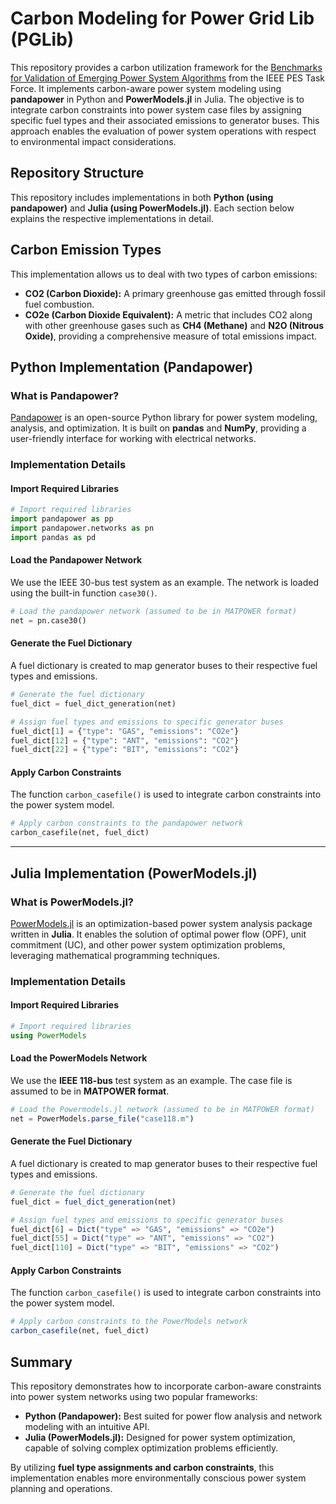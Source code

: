 # Carbon Modeling for Power Grid Lib (PGLib)

This repository provides a carbon utilization framework for the [Benchmarks for Validation of Emerging Power System Algorithms](https://power-grid-lib.github.io/) from the IEEE PES Task Force. It implements carbon-aware power system modeling using **pandapower** in Python and **PowerModels.jl** in Julia. The objective is to integrate carbon constraints into power system case files by assigning specific fuel types and their associated emissions to generator buses. This approach enables the evaluation of power system operations with respect to environmental impact considerations.

## Repository Structure

This repository includes implementations in both **Python (using pandapower)** and **Julia (using PowerModels.jl)**. Each section below explains the respective implementations in detail.

## Carbon Emission Types

This implementation allows us to deal with two types of carbon emissions:
- **CO2 (Carbon Dioxide):** A primary greenhouse gas emitted through fossil fuel combustion.
- **CO2e (Carbon Dioxide Equivalent):** A metric that includes CO2 along with other greenhouse gases such as **CH4 (Methane)** and **N2O (Nitrous Oxide)**, providing a comprehensive measure of total emissions impact.

## Python Implementation (Pandapower)

### What is Pandapower?
[Pandapower](https://github.com/e2nIEE/pandapower) is an open-source Python library for power system modeling, analysis, and optimization. It is built on **pandas** and **NumPy**, providing a user-friendly interface for working with electrical networks.

### Implementation Details

#### Import Required Libraries
```python
# Import required libraries
import pandapower as pp
import pandapower.networks as pn
import pandas as pd
```

#### Load the Pandapower Network
We use the IEEE 30-bus test system as an example. The network is loaded using the built-in function `case30()`.
```python
# Load the pandapower network (assumed to be in MATPOWER format)
net = pn.case30() 
```

#### Generate the Fuel Dictionary
A fuel dictionary is created to map generator buses to their respective fuel types and emissions.
```python
# Generate the fuel dictionary
fuel_dict = fuel_dict_generation(net)

# Assign fuel types and emissions to specific generator buses
fuel_dict[1] = {"type": "GAS", "emissions": "CO2e"}
fuel_dict[12] = {"type": "ANT", "emissions": "CO2"}
fuel_dict[22] = {"type": "BIT", "emissions": "CO2"}
```

#### Apply Carbon Constraints
The function `carbon_casefile()` is used to integrate carbon constraints into the power system model.
```python
# Apply carbon constraints to the pandapower network
carbon_casefile(net, fuel_dict)
```

---

## Julia Implementation (PowerModels.jl)

### What is PowerModels.jl?
[PowerModels.jl](https://github.com/lanl-ansi/PowerModels.jl) is an optimization-based power system analysis package written in **Julia**. It enables the solution of optimal power flow (OPF), unit commitment (UC), and other power system optimization problems, leveraging mathematical programming techniques.

### Implementation Details

#### Import Required Libraries
```julia
# Import required libraries
using PowerModels
```

#### Load the PowerModels Network
We use the **IEEE 118-bus** test system as an example. The case file is assumed to be in **MATPOWER format**.
```julia
# Load the Powermodels.jl network (assumed to be in MATPOWER format)
net = PowerModels.parse_file("case118.m")
```

#### Generate the Fuel Dictionary
A fuel dictionary is created to map generator buses to their respective fuel types and emissions.
```julia
# Generate the fuel dictionary
fuel_dict = fuel_dict_generation(net)

# Assign fuel types and emissions to specific generator buses
fuel_dict[6] = Dict("type" => "GAS", "emissions" => "CO2e")
fuel_dict[55] = Dict("type" => "ANT", "emissions" => "CO2")
fuel_dict[110] = Dict("type" => "BIT", "emissions" => "CO2")
```

#### Apply Carbon Constraints
The function `carbon_casefile()` is used to integrate carbon constraints into the power system model.
```julia
# Apply carbon constraints to the PowerModels network
carbon_casefile(net, fuel_dict)
```

## Summary
This repository demonstrates how to incorporate carbon-aware constraints into power system networks using two popular frameworks:
- **Python (Pandapower):** Best suited for power flow analysis and network modeling with an intuitive API.
- **Julia (PowerModels.jl):** Designed for power system optimization, capable of solving complex optimization problems efficiently.

By utilizing **fuel type assignments and carbon constraints**, this implementation enables more environmentally conscious power system planning and operations.
